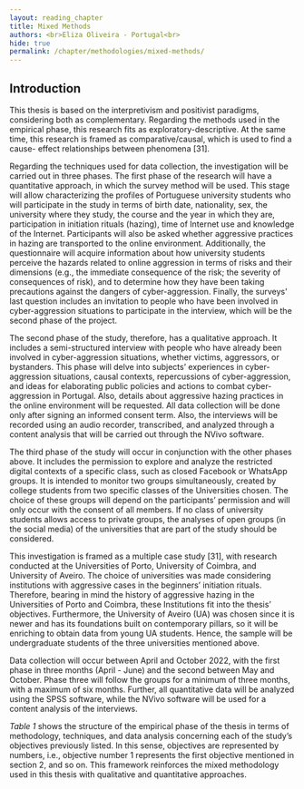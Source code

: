 ```yaml
---
layout: reading_chapter 
title: Mixed Methods
authors: <br>Eliza Oliveira - Portugal<br>
hide: true 
permalink: /chapter/methodologies/mixed-methods/
---
```


## Introduction

This thesis is based on the interpretivism and positivist paradigms, considering both as complementary. Regarding the methods used in the empirical phase, this research fits as exploratory-descriptive. At the same time, this research is framed as comparative/causal, which is used to find a cause- effect relationships between phenomena [31].

Regarding the techniques used for data collection, the investigation will be carried out in three phases. The first phase of the research will have a quantitative approach, in which the survey method will be used. This stage will allow characterizing the profiles of Portuguese university students who will participate in the study in terms of birth date, nationality, sex, the university where they study, the course and the year in which they are, participation in initiation rituals (hazing), time of Internet use and knowledge of the Internet. Participants will also be asked whether aggressive practices in hazing are transported to the online environment. Additionally, the questionnaire will acquire information about how university students perceive the hazards related to online aggression in terms of risks and their dimensions (e.g., the immediate consequence of the risk; the severity of consequences of risk), and to determine how they have been taking precautions against the dangers of cyber-aggression. Finally, the surveys’ last question includes an invitation to people who have been involved in cyber-aggression situations to participate in the interview, which will be the second phase of the project.

The second phase of the study, therefore, has a qualitative approach. It includes a semi-structured interview with people who have already been involved in cyber-aggression situations, whether victims, aggressors, or bystanders. This phase will delve into subjects’ experiences in cyber-aggression situations, causal contexts, repercussions of cyber-aggression, and ideas for elaborating public policies and actions to combat cyber- aggression in Portugal. Also, details about aggressive hazing practices in the online environment will be requested. All data collection will be done only after signing an informed consent term. Also, the interviews will be recorded using an audio recorder, transcribed, and analyzed through a content analysis that will be carried out through the NVivo software.

The third phase of the study will occur in conjunction with the other phases above. It includes the permission to explore and analyze the restricted digital contexts of a specific class,
such as closed Facebook or WhatsApp groups. It is intended to monitor two groups simultaneously, created by college students from two specific classes of the Universities chosen. The choice of these groups will depend on the participants’ permission and will only occur with the consent of all members. If no class of university students allows access to private groups, the analyses of open groups (in the social media) of the universities that are part of the study should be considered.

This investigation is framed as a multiple case study [31], with research conducted at the Universities of Porto, University of Coimbra, and University of Aveiro. The choice of universities was made considering institutions with aggressive cases in the beginners’ initiation rituals. Therefore, bearing in mind the history of aggressive hazing in the Universities of Porto and Coimbra, these Institutions fit into the thesis’ objectives. Furthermore, the University of Aveiro (UA) was chosen since it is newer and has its foundations built on contemporary pillars, so it will be enriching to obtain data from young UA students. Hence, the sample will be undergraduate students of the three universities mentioned above.

Data collection will occur between April and October 2022, with the first phase in three months (April - June) and the second between May and October. Phase three will follow the groups for a minimum of three months, with a maximum of six months. Further, all quantitative data will be analyzed using the SPSS software, while the NVivo software will be used for a content analysis of the interviews.

*Table 1* shows the structure of the empirical phase of the thesis in terms of methodology, techniques, and data analysis concerning each of the study’s objectives previously listed. In this sense, objectives are represented by numbers, i.e., objective number 1 represents the first objective mentioned in section 2, and so on. This framework reinforces the mixed methodology used in this thesis with qualitative and quantitative approaches.
